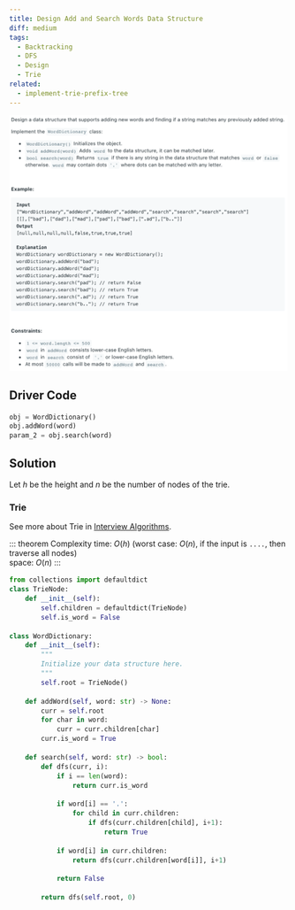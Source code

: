 ```yaml
---
title: Design Add and Search Words Data Structure
diff: medium
tags:
  - Backtracking
  - DFS
  - Design
  - Trie
related:
  - implement-trie-prefix-tree
---
```


<img class="medium-zoom" src="/algo/design-add-and-search-words-data-structure.png" alt="https://www.leetcode.com/problems/design-add-and-search-words-data-structure">

## Driver Code

```py
obj = WordDictionary()
obj.addWord(word)
param_2 = obj.search(word)
```

## Solution

Let $h$ be the height and $n$ be the number of nodes of the trie.

### Trie

See more about Trie in [Interview Algorithms](/blog/interview_algo.md#trie).

::: theorem Complexity
time: $O(h)$ (worst case: $O(n)$, if the input is `....`, then traverse all nodes)  
space: $O(n)$
:::

```py
from collections import defaultdict
class TrieNode:
    def __init__(self):
        self.children = defaultdict(TrieNode)
        self.is_word = False

class WordDictionary:
    def __init__(self):
        """
        Initialize your data structure here.
        """
        self.root = TrieNode()

    def addWord(self, word: str) -> None:
        curr = self.root
        for char in word:
            curr = curr.children[char]
        curr.is_word = True

    def search(self, word: str) -> bool:
        def dfs(curr, i):
            if i == len(word):
                return curr.is_word

            if word[i] == '.':
                for child in curr.children:
                    if dfs(curr.children[child], i+1):
                        return True

            if word[i] in curr.children:
                return dfs(curr.children[word[i]], i+1)

            return False

        return dfs(self.root, 0)
```
